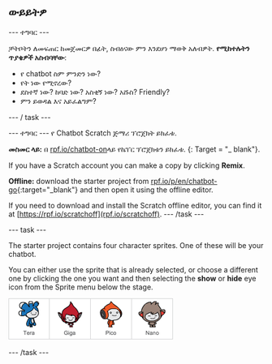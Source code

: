 ## ውይይትዎ

\--- ተግባር \---

ቻትቦትን ለመፍጠር ከመጀመርዎ በፊት, ስብዕናው ምን እንደሆነ ማወቅ አለብዎት. **የሚከተሉትን ጥያቄዎች አስብባቸው**:

+ የ chatbot ስም ምንድን ነው?
+ የት ነው የሚኖረው?
+ ደስተኛ ነው? ከባድ ነው? አስቂኝ ነው? አሹስ? Friendly?
+ ምን ይወዳል እና አይፈልግም?

\--- / task \---

\--- ተግባር \--- የ Chatbot Scratch ጅማሪ ፕሮጀክት ይክፈቱ.

**መስመር ላይ:** በ [rpf.io/chatbot-on](http://rpf.io/chatbot-on)ላይ የኬፐር ፕሮጀክቱን ይክፈቱ. {: Target = "_ blank"}.

If you have a Scratch account you can make a copy by clicking **Remix**.

**Offline:** download the starter project from [rpf.io/p/en/chatbot-go](http://rpf.io/p/en/chatbot-go){:target="_blank"} and then open it using the offline editor.

If you need to download and install the Scratch offline editor, you can find it at [https://rpf.io/scratchoff](rpf.io/scratchoff). \--- /task \---

\--- task \---

The starter project contains four character sprites. One of these will be your chatbot.

You can either use the sprite that is already selected, or choose a different one by clicking the one you want and then selecting the **show** or **hide** eye icon from the Sprite menu below the stage.

![Choose a character](images/chatbot-characters.png)

\--- /task \---